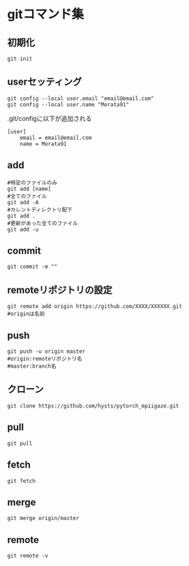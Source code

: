 # gitコマンド集

## 初期化
```
git init
```

## userセッティング
```
git config --local user.email "email@email.com"
git config --local user.name "Morata91"
```
.git/configに以下が追加される
```
[user]
	email = email@email.com
	name = Morata91
```
## add
```
#特定のファイルのみ
git add [name]
#全てのファイル
git add -A
#カレントディレクトリ配下
git add .
#更新があった全てのファイル
git add -u
```

## commit
```
git commit -m ""
```

## remoteリポジトリの設定
```
git remote add origin https://github.com/XXXX/XXXXXX.git
#originは名前
```

## push
```
git push -u origin master
#origin:remoteリポジトリ名
#master:branch名
```

## クローン
```
git clone https://github.com/hysts/pytorch_mpiigaze.git
```

## pull
```
git pull
```

## fetch
```
git fetch
```

## merge
```
git merge origin/master
```

## remote
```
git remote -v
```